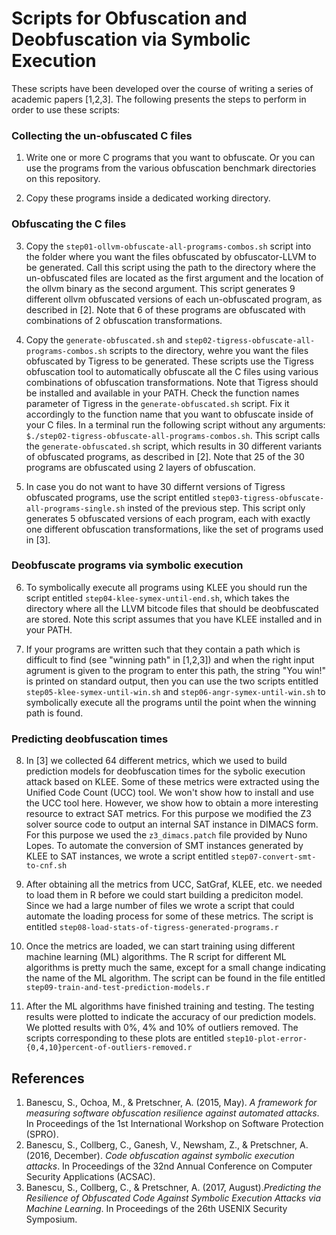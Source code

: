 # Scripts for Obfuscation and Deobfuscation via Symbolic Execution

These scripts have been developed over the course of writing a series of
academic papers [1,2,3]. The following presents the steps to perform in order
to use these scripts:

### Collecting the un-obfuscated C files

1. Write one or more C programs that you want to obfuscate. Or you can use the programs from the various obfuscation benchmark directories on this repository.

2. Copy these programs inside a dedicated working directory.

### Obfuscating the C files

3. Copy the `step01-ollvm-obfuscate-all-programs-combos.sh` script into the folder where you want the files obfuscated by obfuscator-LLVM to be generated. Call this script using the path to the directory where the un-obfuscated files are located as the first argument and the location of the ollvm binary as the second argument. This script generates 9 different ollvm obfuscated versions of each un-obfuscated program, as described in [2]. Note that 6 of these programs are obfuscated with combinations of 2 obfuscation transformations.

4. Copy the `generate-obfuscated.sh` and `step02-tigress-obfuscate-all-programs-combos.sh` scripts to the directory, wehre you want the files obfuscated by Tigress to be generated. These scripts use the Tigress obfuscation tool to automatically obfuscate all the C files using various combinations of obfuscation transformations. Note that Tigress should be installed and available in your PATH. Check the function names parameter of Tigress in the `generate-obfuscated.sh` script. Fix it accordingly to the function name that you want to obfuscate inside of your C files. In a terminal run the following script without any arguments: `$./step02-tigress-obfuscate-all-programs-combos.sh`. This script calls the `generate-obfuscated.sh` script, which results in 30 different variants of obfuscated programs, as described in [2]. Note that 25 of the 30 programs are obfuscated using 2 layers of obfuscation.

5. In case you do not want to have 30 differnt versions of Tigress obfuscated programs, use the script entitled `step03-tigress-obfuscate-all-programs-single.sh` insted of the previous step. This script only generates 5 obfuscated versions of each program, each with exactly one different obfuscation transformations, like the set of programs used in [3].

### Deobfuscate programs via symbolic execution

6. To symbolically execute all programs using KLEE you should run the script entitled `step04-klee-symex-until-end.sh`, which takes the directory where all the LLVM bitcode files that should be deobfuscated are stored. Note this script assumes that you have KLEE installed and in your PATH.

7. If your programs are written such that they contain a path which is difficult to find (see "winning path" in [1,2,3]) and when the right input agrument is given to the program to enter this path, the string "You win!" is printed on standard output, then you can use the two scripts entitled `step05-klee-symex-until-win.sh` and `step06-angr-symex-until-win.sh` to symbolically execute all the programs until the point when the winning path is found.

### Predicting deobfuscation times

8. In [3] we collected 64 different metrics, which we used to build prediction models for deobfuscation times for the sybolic execution attack based on KLEE. Some of these metrics were extracted using the Unified Code Count (UCC) tool. We won't show how to install and use the UCC tool here. However, we show how to obtain a more interesting resource to extract SAT metrics. For this purpose we modified the Z3 solver source code to output an internal SAT instance in DIMACS form. For this purpose we used the `z3_dimacs.patch` file provided by Nuno Lopes. To automate the conversion of SMT instances generated by KLEE to SAT instances, we wrote a script entitled `step07-convert-smt-to-cnf.sh`

9. After obtaining all the metrics from UCC, SatGraf, KLEE, etc. we needed to load them in R before we could start building a prediciton model. Since we had a large number of files we wrote a script that could automate the loading process for some of these metrics. The script is entitled `step08-load-stats-of-tigress-generated-programs.r`

10. Once the metrics are loaded, we can start training using different machine learning (ML) algorithms. The R script for different ML algorithms is pretty much the same, except for a small change indicating the name of the ML algorithm. The script can be found in the file entitled `step09-train-and-test-prediction-models.r`

11. After the ML algorithms have finished training and testing. The testing results were plotted to indicate the accuracy of our prediction models. We plotted results with 0%, 4% and 10% of outliers removed. The scripts corresponding to these plots are entitled `step10-plot-error-{0,4,10}percent-of-outliers-removed.r`

## References

1. Banescu, S., Ochoa, M., & Pretschner, A. (2015, May). _A framework for measuring software obfuscation resilience against automated attacks_. In Proceedings of the 1st International Workshop on Software Protection (SPRO).
2. Banescu, S., Collberg, C., Ganesh, V., Newsham, Z., & Pretschner, A. (2016, December). _Code obfuscation against symbolic execution attacks_. In Proceedings of the 32nd Annual Conference on Computer Security Applications (ACSAC).
3. Banescu, S., Collberg, C., & Pretschner, A. (2017, August)._Predicting the Resilience of Obfuscated Code Against Symbolic Execution Attacks via Machine Learning_. In Proceedings of the 26th USENIX Security Symposium.
